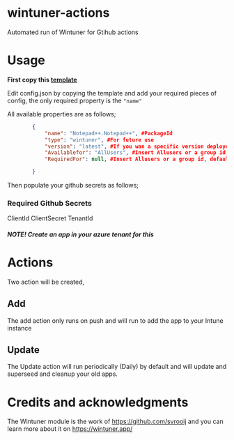 # wintuner-actions
Automated run of Wintuner for Gtihub actions

# Usage

**First copy this [template](https://github.com/new?template_name=wintuner-actions&template_owner=1ARdotNO)**

Edit config.json by copying the template and add your required pieces of config,
the only required property is the `"name"`

All available properties are as follows;
```json
        {
            "name": "Notepad++.Notepad++", #PackageId
            "type": "wintuner", #For future use
            "version": "latest", #If you wan a specific version deployed! if specified, this app will not be updated!
            "Availablefor": "AllUsers", #Insert Allusers or a group id, defaults to allusers
            "RequiredFor": null, #Insert Allusers or a group id, defaults to null

        }

```



Then populate your github secrets as follows;
### Required Github Secrets
ClientId
ClientSecret
TenantId

##### NOTE! Create an app in your azure tenant for this

# Actions

Two action will be created, 

## Add
The add action only runs on push and will run to add the app to your Intune instance

## Update
The Update action will run periodically (Daily) by default and will update and superseed and cleanup your old apps.


# Credits and acknowledgments

The Wintuner module is the work of https://github.com/svrooij and you can learn more about it on https://wintuner.app/